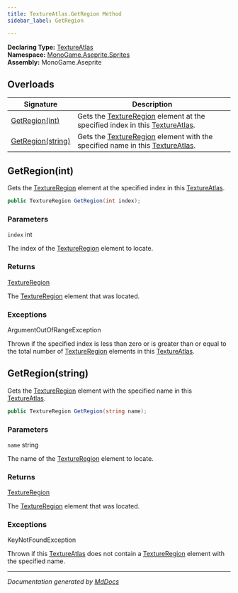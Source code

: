 ```yaml
---
title: TextureAtlas.GetRegion Method
sidebar_label: GetRegion

---
```


**Declaring Type:** [TextureAtlas](../)  
**Namespace:** [MonoGame.Aseprite.Sprites](../../)  
**Assembly:** MonoGame.Aseprite

## Overloads

| Signature                             | Description                                                                                                                    |
| ------------------------------------- | ------------------------------------------------------------------------------------------------------------------------------ |
| [GetRegion(int)](#getregionint)       | Gets the [TextureRegion](../../../TextureRegion/) element at the specified index in this [TextureAtlas](../).  |
| [GetRegion(string)](#getregionstring) | Gets the [TextureRegion](../../../TextureRegion/) element with the specified name in this [TextureAtlas](../). |

## GetRegion(int)

Gets the [TextureRegion](../../../TextureRegion/) element at the specified index in this [TextureAtlas](../).

```csharp
public TextureRegion GetRegion(int index);
```

### Parameters

`index`  int

The index of the [TextureRegion](../../../TextureRegion/) element to locate.

### Returns

[TextureRegion](../../../TextureRegion/)

The [TextureRegion](../../../TextureRegion/) element that was located.

### Exceptions

ArgumentOutOfRangeException

Thrown if the specified index is less than zero or is greater than or equal to the total number of [TextureRegion](../../../TextureRegion/) elements in this [TextureAtlas](../).

## GetRegion(string)

Gets the [TextureRegion](../../../TextureRegion/) element with the specified name in this [TextureAtlas](../).

```csharp
public TextureRegion GetRegion(string name);
```

### Parameters

`name`  string

The name of the [TextureRegion](../../../TextureRegion/) element to locate.

### Returns

[TextureRegion](../../../TextureRegion/)

The [TextureRegion](../../../TextureRegion/) element that was located.

### Exceptions

KeyNotFoundException

Thrown if this [TextureAtlas](../) does not contain a [TextureRegion](../../../TextureRegion/) element with the  specified name.

___

*Documentation generated by [MdDocs](https://github.com/ap0llo/mddocs)*

